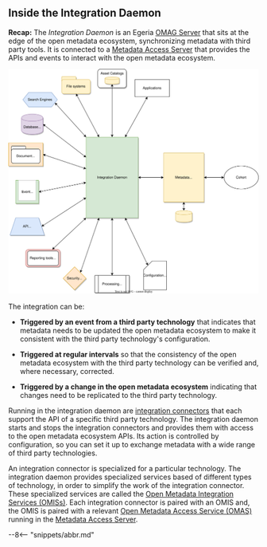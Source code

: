 <!-- SPDX-License-Identifier: CC-BY-4.0 -->
<!-- Copyright Contributors to the Egeria project. -->

## Inside the Integration Daemon

**Recap:** The *Integration Daemon* is an Egeria [OMAG Server](/concepts/omag-server) that sits at the edge of the open metadata ecosystem, synchronizing metadata with third party tools.  It is connected to a [Metadata Access Server](/concepts/metadata-access-server) that provides the APIs and events to interact with the open metadata ecosystem.

![Integration Daemon](/services/integration-daemon-in-action.svg)

The integration can be:

* **Triggered by an event from a third party technology** that indicates that metadata needs to be updated the open metadata ecosystem to make it consistent with the third party technology's configuration.

* **Triggered at regular intervals** so that the consistency of the open metadata ecosystem with the third party technology can be verified and, where necessary, corrected.

* **Triggered by a change in the open metadata ecosystem** indicating that changes need to be replicated to the third party technology.

Running in the integration daemon are [integration connectors](/concepts/integration-connector) that each support the API of a specific third party technology.  The integration daemon starts and stops the integration connectors and provides them with access to the open metadata ecosystem APIs.  Its action is controlled by configuration, so you can set it up to exchange metadata with a wide range of third party technologies.

An integration connector is specialized for a particular technology.  The integration daemon provides specialized services based of different types of technology, in order to simplify the work of the integration connector.  These specialized services are called the [Open Metadata Integration Services (OMISs)](/services/omis).  Each integration connector is paired with an OMIS and, the OMIS is paired with a relevant [Open Metadata Access Service (OMAS)](/services/omas) running in the [Metadata Access Server](/concepts/metadata-access-server).




--8<-- "snippets/abbr.md"
